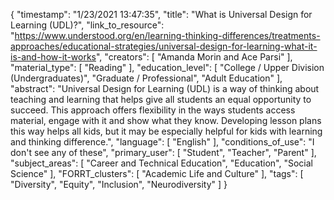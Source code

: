 {
    "timestamp": "1/23/2021 13:47:35",
    "title": "What is Universal Design for Learning (UDL)?",
    "link_to_resource": "https://www.understood.org/en/learning-thinking-differences/treatments-approaches/educational-strategies/universal-design-for-learning-what-it-is-and-how-it-works",
    "creators": [
        "Amanda Morin and Ace Parsi"
    ],
    "material_type": [
        "Reading"
    ],
    "education_level": [
        "College / Upper Division (Undergraduates)",
        "Graduate / Professional",
        "Adult Education"
    ],
    "abstract": "Universal Design for Learning (UDL) is a way of thinking about teaching and learning that helps give all students an equal opportunity to succeed. This approach offers flexibility in the ways students access material, engage with it and show what they know. Developing lesson plans this way helps all kids, but it may be especially helpful for kids with learning and thinking difference.",
    "language": [
        "English"
    ],
    "conditions_of_use": "I don't see any of these",
    "primary_user": [
        "Student",
        "Teacher",
        "Parent"
    ],
    "subject_areas": [
        "Career and Technical Education",
        "Education",
        "Social Science"
    ],
    "FORRT_clusters": [
        "Academic Life and Culture"
    ],
    "tags": [
        "Diversity",
        "Equity",
        "Inclusion",
        "Neurodiversity"
    ]
}
